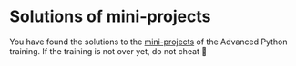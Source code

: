 # Solutions of mini-projects
You have found the solutions to the [mini-projects](https://advanced.python.training.aubrune.eu/exercises.html) of the Advanced Python training.
If the training is not over yet, do not cheat 👀